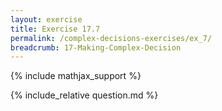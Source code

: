 ```yaml
---
layout: exercise
title: Exercise 17.7
permalink: /complex-decisions-exercises/ex_7/
breadcrumb: 17-Making-Complex-Decision
---
```


{% include mathjax_support %}

<div><i class="arrow-up loader" data-chapter="complex-decisions-exercises" data-exercise="ex_7" data-rating="0"></i></div>
{% include_relative question.md %}
